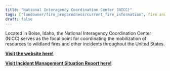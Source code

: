 ```yaml
---
title: "National Interagency Coordination Center (NICC)"
tags: ["landowner/fire_preparedness/current_fire_information", fire and forestry groups, fire information]
draft: false
---
```


Located in Boise, Idaho, the National Interagency Coordination Center (NICC) serves as the focal point for coordinating the mobilization of resources to wildland fires and other incidents throughout the United States.


[**Visit the website here!**](https://www.nifc.gov/nicc)

[**Visit Incident Management Situation Report here!**](https://www.nifc.gov/nicc/incident-information/imsr)

